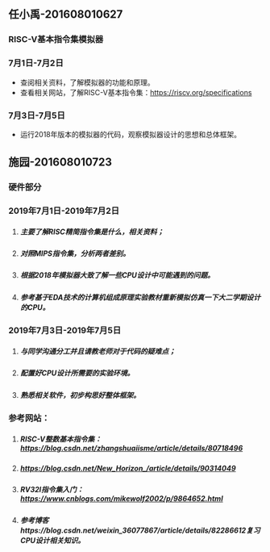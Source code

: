  ## 任小禹-201608010627
 ### RISC-V基本指令集模拟器
 ### 7月1日-7月2日
 - 查阅相关资料，了解模拟器的功能和原理。
 - 查看相关网站，了解RISC-V基本指令集：https://riscv.org/specifications
 
 ### 7月3日-7月5日
 - 运行2018年版本的模拟器的代码，观察模拟器设计的思想和总体框架。
 
 ## 施园-201608010723
 ### 硬件部分
 ### 2019年7月1日-2019年7月2日
 1. ##### 主要了解RISC精简指令集是什么，相关资料；
 2. ##### 对照MIPS指令集，分析两者差别。
 3. ##### 根据2018年模拟器大致了解一些CPU设计中可能遇到的问题。
 4. ##### 参考基于EDA技术的计算机组成原理实验教材重新模拟仿真一下大二学期设计的CPU。

 ### 2019年7月3日-2019年7月5日
 1. ##### 与同学沟通分工并且请教老师对于代码的疑难点；
 2. ##### 配置好CPU设计所需要的实验环境。
 3. ##### 熟悉相关软件，初步构思好整体框架。

 ### 参考网站：
  1. ##### RISC-V整数基本指令集： https://blog.csdn.net/zhangshuaiisme/article/details/80718496
  2. ##### https://blog.csdn.net/New_Horizon_/article/details/90314049
  3. ##### RV32I指令集入门：https://www.cnblogs.com/mikewolf2002/p/9864652.html
  4. ##### 参考博客https://blog.csdn.net/weixin_36077867/article/details/82286612复习CPU设计相关知识。
